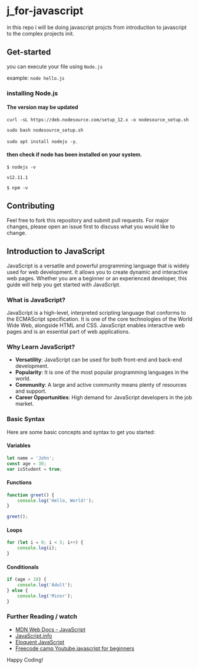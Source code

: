# j_for-javascript
in this repo i will be doing javascript projcts from introduction to javascript to the complex projects init.

## Get-started
you can execute your file using `Node.js`

example:
`node hello.js`

### installing Node.js
#### The version may be updated

`curl -sL https://deb.nodesource.com/setup_12.x -o nodesource_setup.sh`

`sudo bash nodesource_setup.sh`

`sudo apt install nodejs -y`.

#### then check if node has been installed on your system.
`$ nodejs -v`

`v12.11.1`

`$ npm -v`

## Contributing
Feel free to fork this repository and submit pull requests. For major changes, please open an issue first to discuss what you would like to change.

## Introduction to JavaScript

JavaScript is a versatile and powerful programming language that is widely used for web development. It allows you to create dynamic and interactive web pages. Whether you are a beginner or an experienced developer, this guide will help you get started with JavaScript.

### What is JavaScript?

JavaScript is a high-level, interpreted scripting language that conforms to the ECMAScript specification. It is one of the core technologies of the World Wide Web, alongside HTML and CSS. JavaScript enables interactive web pages and is an essential part of web applications.

### Why Learn JavaScript?

- **Versatility**: JavaScript can be used for both front-end and back-end development.
- **Popularity**: It is one of the most popular programming languages in the world.
- **Community**: A large and active community means plenty of resources and support.
- **Career Opportunities**: High demand for JavaScript developers in the job market.

### Basic Syntax

Here are some basic concepts and syntax to get you started:

#### Variables

```javascript
let name = 'John';
const age = 30;
var isStudent = true;
```

#### Functions

```javascript
function greet() {
    console.log('Hello, World!');
}

greet();
```

#### Loops

```javascript
for (let i = 0; i < 5; i++) {
    console.log(i);
}
```

#### Conditionals

```javascript
if (age > 18) {
    console.log('Adult');
} else {
    console.log('Minor');
}
```

### Further Reading / watch

- [MDN Web Docs - JavaScript](https://developer.mozilla.org/en-US/docs/Web/JavaScript)
- [JavaScript.info](https://javascript.info/)
- [Eloquent JavaScript](https://eloquentjavascript.net/)
- [Freecode camp Youtube,javascript for beginners](https://www.youtube.com/watch?v=PkZNo7MFNFg&t=764s)

Happy Coding!
